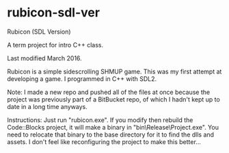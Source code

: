 # rubicon-sdl-ver

Rubicon (SDL Version)

A term project for intro C++ class.

Last modified March 2016.

Rubicon is a simple sidescrolling SHMUP game. This was my first attempt at developing a game. I programmed in C++ with SDL2.

Note: I made a new repo and pushed all of the files at once because the project was previously part of a BitBucket repo, of which I hadn't kept up to date in a long time anyways.

Instructions:
Just run "rubicon.exe".
If you modify then rebuild the Code::Blocks project, it will make a binary in "bin\Release\Project.exe".
You need to relocate that binary to the base directory for it to find the dlls and assets.
I don't feel like reconfiguring the project to make this better...
